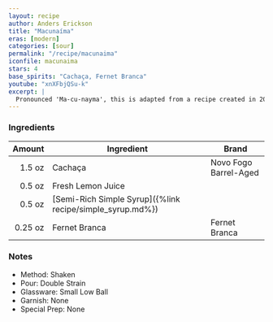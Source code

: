 ```yaml
---
layout: recipe
author: Anders Erickson
title: "Macunaíma"
eras: [modern]
categories: [sour]
permalink: "/recipe/macunaima"
iconfile: macunaima
stars: 4
base_spirits: "Cachaça, Fernet Branca"
youtube: "xnXFbjQSu-k"
excerpt: |
  Pronounced 'Ma-cu-nayma', this is adapted from a recipe created in 2014 by Arnaldo Hirai at his Boca de Ouro bar in São Paulo, Brazil. According to Arnaldo, his recipe started to take shape in 2014 and was almost called Caxirola, after the rattle created by Carlinhos Brown to be the official musical instrument for the World Cup in Brazil later that year.
---
```


### Ingredients

|  Amount | Ingredient                                                | Brand                 |
| ------: | --------------------------------------------------------- | --------------------- |
|  1.5 oz | Cachaça                                                   | Novo Fogo Barrel-Aged |
|  0.5 oz | Fresh Lemon Juice                                         |
|  0.5 oz | [Semi-Rich Simple Syrup]({%link recipe/simple_syrup.md%}) |
| 0.25 oz | Fernet Branca                                             | Fernet Branca         |

### Notes

- Method: Shaken
- Pour: Double Strain
- Glassware: Small Low Ball
- Garnish: None
- Special Prep: None
